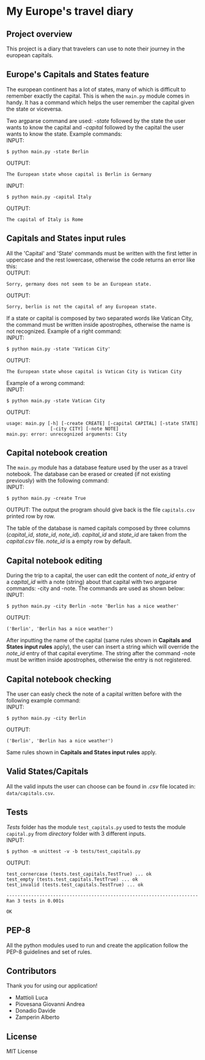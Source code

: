 # My Europe's travel diary

## Project overview

This project is a diary that travelers can use to note their journey in the european capitals.

## Europe's Capitals and States feature
The european continent has a lot of states, many of which is difficult to remember exactly the capital. This is when the ```main.py``` module comes in handy. It has a command which helps the user remember the capital given the state or viceversa. 

Two argparse command are used: *-state* followed by the state the user wants to know the capital and *-capital* followed by the capital the user wants to know the state. Example commands: 
<br> 
INPUT:
```
$ python main.py -state Berlin 
```
OUTPUT: 
```
The European state whose capital is Berlin is Germany
```
INPUT: 
```
$ python main.py -capital Italy
```
OUTPUT: 
```
The capital of Italy is Rome
```

## Capitals and States input rules
All the 'Capital' and 'State' commands must be written with the first letter in uppercase and the rest lowercase, otherwise the code returns an error like this:
<br>
OUTPUT: 
```
Sorry, germany does not seem to be an European state.
```
OUTPUT: 
```
Sorry, berlin is not the capital of any European state.
```

If a state or capital is composed by two separated words like Vatican City, the command must be written inside apostrophes, otherwise the name is not recognized. Example of a right command:
<br>
INPUT: 
```
$ python main.py -state 'Vatican City'
```
OUTPUT: 
```
The European state whose capital is Vatican City is Vatican City
```

Example of a wrong command:
<br>
INPUT: 
```
$ python main.py -state Vatican City
```
OUTPUT: 
```
usage: main.py [-h] [-create CREATE] [-capital CAPITAL] [-state STATE]
                [-city CITY] [-note NOTE]
main.py: error: unrecognized arguments: City
```

## Capital notebook creation
The ```main.py``` module has a database feature used by the user as a travel notebook. The database can be erased or created (if not existing previously) with the following command:
<br>
INPUT: 
```
$ python main.py -create True
```
OUTPUT: The output the program should give back is the file ```capitals.csv``` printed row by row.

The table of the database is named capitals composed by three columns (_capital_id_, _state_id_, _note_id_). _capital_id_ and _state_id_ are taken from the _capital.csv_ file. _note_id_ is a empty row by default.

## Capital notebook editing
During the trip to a capital, the user can edit the content of _note_id_ entry of a _capital_id_ with a note (string) about that capital with two argparse commands: -city and -note. The commands are used as shown below:
<br>
INPUT: 
```
$ python main.py -city Berlin -note 'Berlin has a nice weather'
```
OUTPUT: 
```
('Berlin', 'Berlin has a nice weather')
```

After inputting the name of the capital (same rules shown in **Capitals and States input rules** apply), the user can insert a string which will override the _note_id_ entry of that capital everytime. The string after the command -note must be written inside apostrophes, otherwise the entry is not registered.

## Capital notebook checking
The user can easly check the note of a capital written before with the following example command:
<br>
INPUT: 
```
$ python main.py -city Berlin
```
OUTPUT: 
```
('Berlin', 'Berlin has a nice weather')
```

Same rules shown in **Capitals and States input rules** apply.

## Valid States/Capitals

All the valid inputs the user can choose can be found in _.csv_ file located in: ```data/capitals.csv```.

## Tests
*Tests* folder has the module ```test_capitals.py``` used to tests the module ```capital.py``` from *directory* folder with 3 different inputs.
<br>
INPUT: 
```
$ python -m unittest -v -b tests/test_capitals.py
```
OUTPUT:
```
test_cornercase (tests.test_capitals.TestTrue) ... ok
test_empty (tests.test_capitals.TestTrue) ... ok
test_invalid (tests.test_capitals.TestTrue) ... ok

----------------------------------------------------------------------
Ran 3 tests in 0.001s

OK
```

## PEP-8

All the python modules used to run and create the application follow the PEP-8 guidelines and set of rules.

## Contributors
Thank you for using our application!
* Mattioli Luca
* Piovesana Giovanni Andrea
* Donadio Davide
* Zamperin Alberto

## License

MIT License


